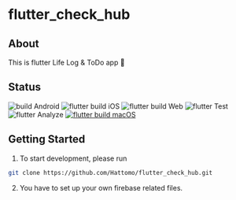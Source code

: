 # flutter_check_hub

## About
This is flutter Life Log & ToDo app 🐣

## Status
![build Android](https://github.com/Hattomo/flutter_check_hub/workflows/flutter%20build%20Android/badge.svg)
![flutter build iOS](https://github.com/Hattomo/flutter_check_hub/workflows/flutter%20build%20iOS/badge.svg)
![flutter build Web](https://github.com/Hattomo/flutter_check_hub/workflows/flutter%20build%20web/badge.svg)
![flutter Test](https://github.com/Hattomo/flutter_check_hub/workflows/flutter%20test/badge.svg)
![flutter Analyze](https://github.com/Hattomo/flutter_check_hub/workflows/Code%20Analyze/badge.svg)
[![flutter build macOS](https://github.com/Hattomo/flutter_check_hub/actions/workflows/macOS_build.yml/badge.svg)](https://github.com/Hattomo/flutter_check_hub/actions/workflows/macOS_build.yml)
<!--
## WIP in very early stage 🐣
flutter Life Log & ToDo app


## Supported Platform
| Android | iOS | macOS | Windows | Linux | Fuchsia | Web |
| :--: | :--: | :--: | :--: | :--: | :--: | :--: |
| 🥚 | ❌ | ❌ | ❌ | ❌ | ❌ | ❌ |

##### Status
❌ Not Supported
🥚 early stage
🐣 In alpha
🐥 In beta
🐤 Preview
🐔 Supported !
🐧
-->

## Getting Started
1. To start development, please run
```sh
git clone https://github.com/Hattomo/flutter_check_hub.git
```
2. You have to set up your own firebase related files.
